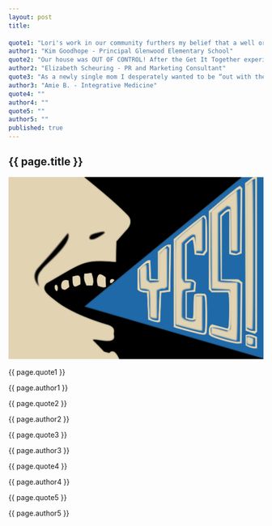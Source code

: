 ```yaml
---
layout: post
title:

quote1: "Lori's work in our community furthers my belief that a well organized home is directly linked to kids doing well in class."
author1: "Kim Goodhope - Principal Glenwood Elementary School"
quote2: "Our house was OUT OF CONTROL! After the Get It Together experience my family is now able to focus on enjoying time together instead of spending countless hours picking up. You're absolutely the BEST!"
author2: "Elizabeth Scheuring - PR and Marketing Consultant"
quote3: "As a newly single mom I desperately wanted to be “out with the old”. Thanks to Get It Together, a huge weight has been lifted and it’s “on with new” beginnings."
author3: "Amie B. - Integrative Medicine"
quote4: ""
author4: ""
quote5: ""
author5: ""
published: true
---
```


<section id="testamonials" class="testamonials content-section text-center">
  <div class="container-fluid">
    <div class="row">
      <div class="col-md-12">
          <h2>{{ page.title }}</h2>
      </div>
    </div>
      <div class="art row">
        <img src="../img/testamonials-yes.svg" class="img-responsive" alt="Responsive image">
        <span class="quotes">
          <p class="quote">{{ page.quote1 }}</p><p class="author">{{ page.author1 }}</p>
          <p class="quote">{{ page.quote2 }}</p><p class="author">{{ page.author2 }}</p>
          <p class="quote">{{ page.quote3 }}</p><p class="author">{{ page.author3 }}</p>
          <p class="quote">{{ page.quote4 }}</p><p class="author">{{ page.author4 }}</p>
          <p class="quote">{{ page.quote5 }}</p><p class="author">{{ page.author5 }}</p>
        </span>
      </div>
      <div class="row">
          <div class="col-sm-10 col-sm-offset-1 text-center">
              <a href="#about" class="btn btn-circle page-scroll">
                <i class="fa fa-angle-double-down animated"></i>
              </a>
          </div>
      </div>
  </div>
</section>
